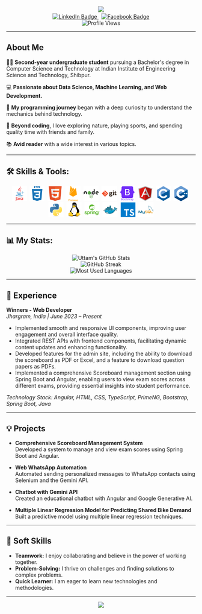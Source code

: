 <div align="center">
  <img src="https://capsule-render.vercel.app/api?text=Uttam&nbsp;Mahata&animation=fadeIn&type=waving&color=auto&height=200&fontSize=60"/>
</div>


<div id="badges" align="center">
  <a href="https://www.linkedin.com/in/uttam-mahata-4b0364259/">
    <img src="https://img.shields.io/badge/LinkedIn-blue?style=for-the-badge&logo=linkedin&logoColor=white" alt="LinkedIn Badge"/>
  </a>&nbsp;
  <a href="https://www.facebook.com/uttamm.21.0.4.8/">
    <img src="https://img.shields.io/badge/Facebook-blue?style=for-the-badge&logo=facebook&logoColor=white" alt="Facebook Badge"/>
  </a>
  <br/>
  <img src="https://komarev.com/ghpvc/?username=Uttam-Mahata&style=flat-square&color=blue" alt="Profile Views"/>
</div>

---

## About Me

:student: **Second-year undergraduate student** pursuing a Bachelor's degree in Computer Science and Technology at Indian Institute of Engineering Science and Technology, Shibpur.

:computer: **Passionate about Data Science, Machine Learning, and Web Development.**

:rocket: **My programming journey** began with a deep curiosity to understand the mechanics behind technology.

:deciduous_tree: **Beyond coding**, I love exploring nature, playing sports, and spending quality time with friends and family.

:books: **Avid reader** with a wide interest in various topics.

---

## :hammer_and_wrench: Skills & Tools:

<div align="center">
  <img src="https://github.com/devicons/devicon/blob/master/icons/java/java-original-wordmark.svg" title="Java" alt="Java" width="40" height="40"/>&nbsp;
  <img src="https://github.com/devicons/devicon/blob/master/icons/css3/css3-plain-wordmark.svg"  title="CSS3" alt="CSS" width="40" height="40"/>&nbsp;
  <img src="https://github.com/devicons/devicon/blob/master/icons/html5/html5-original.svg" title="HTML5" alt="HTML" width="40" height="40"/>&nbsp;
  <img src="https://github.com/devicons/devicon/blob/master/icons/firebase/firebase-plain-wordmark.svg" title="Firebase" alt="Firebase" width="40" height="40"/>&nbsp;
  <img src="https://github.com/devicons/devicon/blob/master/icons/nodejs/nodejs-original-wordmark.svg" title="NodeJS" alt="NodeJS" width="40" height="40"/>&nbsp;
  <img src="https://github.com/devicons/devicon/blob/master/icons/git/git-original-wordmark.svg" title="Git" alt="Git" width="40" height="40"/>&nbsp;
  <img src="https://github.com/devicons/devicon/blob/master/icons/bootstrap/bootstrap-plain-wordmark.svg" title="Bootstrap" alt="Bootstrap" width="40" height="40"/>&nbsp;
  <img src="https://github.com/devicons/devicon/blob/master/icons/angularjs/angularjs-original.svg" title="Angular" alt="Angular" width="40" height="40"/>&nbsp;
  <img src="https://github.com/devicons/devicon/blob/master/icons/c/c-original.svg" title="C" alt="C" width="40" height="40"/>&nbsp;
  <img src="https://github.com/devicons/devicon/blob/master/icons/cplusplus/cplusplus-original.svg" title="C++" alt="C++" width="40" height="40"/>&nbsp;
  <img src="https://github.com/devicons/devicon/blob/master/icons/python/python-original.svg" title="Python" alt="Python" width="40" height="40"/>&nbsp;
  <img src="https://github.com/devicons/devicon/blob/master/icons/linux/linux-original.svg" title="Linux" alt="Linux" width="40" height="40"/>&nbsp;
  <img src="https://github.com/devicons/devicon/blob/master/icons/spring/spring-original-wordmark.svg" title="Spring" alt="Spring" width="40" height="40"/>&nbsp;
  <img src="https://github.com/devicons/devicon/blob/master/icons/docker/docker-original.svg" title="Docker" alt="Docker" width="40" height="40"/>&nbsp;
  <img src="https://github.com/devicons/devicon/blob/master/icons/typescript/typescript-original.svg" title="TypeScript" alt="TypeScript" width="40" height="40"/>&nbsp;
  <img src="https://github.com/devicons/devicon/blob/master/icons/mysql/mysql-original-wordmark.svg" title="MySQL" alt="MySQL" width="40" height="40"/>
</div>

---

## :bar_chart: My Stats:

<div align="center">
  <img src="https://github-readme-stats.vercel.app/api?username=Uttam-Mahata&show_icons=true&theme=radical" alt="Uttam's GitHub Stats"/><br/>
  <img src="https://github-readme-streak-stats.herokuapp.com/?user=Uttam-Mahata&theme=radical" alt="GitHub Streak"/><br/>
  <img src="https://github-readme-stats.vercel.app/api/top-langs/?username=Uttam-Mahata&layout=compact&theme=radical" alt="Most Used Languages"/>
</div>

---

## :briefcase: Experience

**Winners - Web Developer**  
*Jhargram, India | June 2023 – Present*

- Implemented smooth and responsive UI components, improving user engagement and overall interface quality.
- Integrated REST APIs with frontend components, facilitating dynamic content updates and enhancing functionality.
- Developed features for the admin site, including the ability to download the scoreboard as PDF or Excel, and a feature to download question papers as PDFs.
- Implemented a comprehensive Scoreboard management section using Spring Boot and Angular, enabling users to view exam scores across different exams, providing essential insights into student performance.

*Technology Stack: Angular, HTML, CSS, TypeScript, PrimeNG, Bootstrap, Spring Boot, Java*

---

## :bulb: Projects

- **Comprehensive Scoreboard Management System**  
  Developed a system to manage and view exam scores using Spring Boot and Angular.

- **Web WhatsApp Automation**  
  Automated sending personalized messages to WhatsApp contacts using Selenium and the Gemini API.

- **Chatbot with Gemini API**  
  Created an educational chatbot with Angular and Google Generative AI.

- **Multiple Linear Regression Model for Predicting Shared Bike Demand**  
  Built a predictive model using multiple linear regression techniques.

---

## :handshake: Soft Skills

- **Teamwork:** I enjoy collaborating and believe in the power of working together.
- **Problem-Solving:** I thrive on challenges and finding solutions to complex problems.
- **Quick Learner:** I am eager to learn new technologies and methodologies.

---

<div align="center">
  <img src="https://capsule-render.vercel.app/api?section=footer&type=waving&color=auto&height=120"/>
</div>
